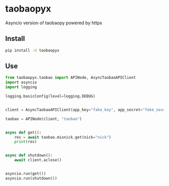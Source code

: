 # taobaopyx

Asyncio version of taobaopy powered by httpx

## Install

```bash
pip install -U taobaopyx
```

## Use

```python
from taobaopyx.taobao import APINode, AsyncTaobaoAPIClient
import asyncio
import logging

logging.basicConfig(level=logging.DEBUG)


client = AsyncTaobaoAPIClient(app_key="fake_key", app_secret="fake_sescret")

taobao = APINode(client, "taobao")


async def get():
    res = await taobao.mixnick.get(nick="nick")
    print(res)


async def shutdown():
    await client.aclose()


asyncio.run(get())
asyncio.run(shutdown())
```

